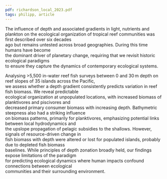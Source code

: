 ```yaml
---
pdf: richardson_local_2023.pdf
tags: philipp, article
---
```

The influence of depth and associated gradients in light, nutrients and plankton on the 
ecological organization of tropical reef communities was first described over six decades  
ago but remains untested across broad geographies. During this time humans have become  
the dominant driver of planetary change, requiring that we revisit historic ecological paradigms  
to ensure they capture the dynamics of contemporary ecological systems.  

Analysing >5,500 in-water reef fish surveys between 0 and 30 m depth on reef slopes of 35 islands across the Pacific,  
we assess whether a depth gradient consistently predicts variation in reef fish biomass. We reveal predictable  
ecological organization at unpopulated locations, with increased biomass of planktivores and piscivores and  
decreased primary consumer biomass with increasing depth. Bathymetric steepness also had a striking influence  
on biomass patterns, primarily for planktivores, emphasizing potential links between local hydrodynamics and  
the upslope propagation of pelagic subsidies to the shallows. However, signals of resource-driven change in  
fish biomass with depth were altered or lost for populated islands, probably due to depleted fish biomass  
baselines. While principles of depth zonation broadly held, our findings expose limitations of the paradigm  
for predicting ecological dynamics where human impacts confound connections between ecological  
communities and their surrounding environment. 
